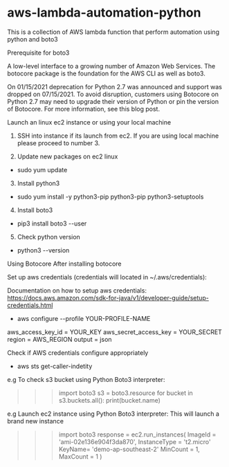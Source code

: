 # aws-lambda-automation-python
This is a collection of AWS lambda function that perform automation using python and boto3

Prerequisite for boto3

A low-level interface to a growing number of Amazon Web Services. The botocore package is the foundation for the AWS CLI as well as boto3.

On 01/15/2021 deprecation for Python 2.7 was announced and support was dropped on 07/15/2021. To avoid disruption, customers using Botocore on Python 2.7 may need to upgrade their version of Python or pin the version of Botocore. For more information, see this blog post.

Launch an linux ec2 instance or using your local machine
1. SSH into instance if its launch from ec2. If you are using local machine please proceed to number 3.

2. Update new packages on ec2 linux 
- sudo yum update

3. Install python3 
- sudo yum install -y python3-pip  python3-pip python3-setuptools

4. Install boto3 
- pip3 install boto3 --user

5. Check python version 
- python3 --version

Using Botocore
After installing botocore

Set up aws credentials (credentials will located in ~/.aws/credentials):

Documentation on how to setup aws credentials: https://docs.aws.amazon.com/sdk-for-java/v1/developer-guide/setup-credentials.html

- aws configure --profile YOUR-PROFILE-NAME

aws_access_key_id = YOUR_KEY
aws_secret_access_key = YOUR_SECRET
region = AWS_REGION
output = json

Check if AWS credentials configure appropriately
- aws sts get-caller-indetity

e.g To check s3 bucket using Python Boto3 interpreter:
>>> import boto3
>>> s3 = boto3.resource
>>> for bucket in s3.buckets.all():
>>> print(bucket.name)

e.g Launch ec2 instance using Python Boto3 interpreter:
This will launch a brand new instance
>>> import boto3
>>> response = ec2.run_instances(
>>>     ImageId = 'ami-02e136e904f3da870',
>>>     InstanceType = 't2.micro'
>>>     KeyName= 'demo-ap-southeast-2'
>>>     MinCount = 1,
>>>     MaxCount = 1
>>> )
